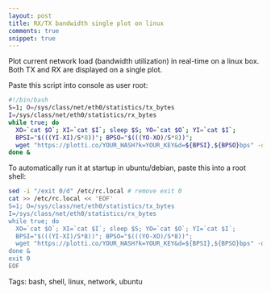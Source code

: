 ```yaml
---
layout: post
title: RX/TX bandwidth single plot on linux
comments: true
snippet: true
---
```


Plot current network load (bandwidth utilization) in real-time on a linux box. Both TX and RX are displayed on a single plot. 

<object data="https://plotti.co/plotticonet/300x80.svg" type="image/svg+xml"></object>

Paste this script into console as user root:

```bash
#!/bin/bash
S=1; O=/sys/class/net/eth0/statistics/tx_bytes
I=/sys/class/net/eth0/statistics/rx_bytes
while true; do
  XO=`cat $O`; XI=`cat $I`; sleep $S; YO=`cat $O`; YI=`cat $I`; 
  BPSI="$(((YI-XI)/S*8))"; BPSO="$(((YO-XO)/S*8))";
  wget "https://plotti.co/YOUR_HASH?k=YOUR_KEY&d=${BPSI},${BPSO}bps" -q -O /dev/null; 
done &
```

To automatically run it at startup in ubuntu/debian, paste this into a root shell:

```bash 
sed -i "/exit 0/d" /etc/rc.local # remove exit 0
cat >> /etc/rc.local << 'EOF'
S=1; O=/sys/class/net/eth0/statistics/tx_bytes
I=/sys/class/net/eth0/statistics/rx_bytes
while true; do
  XO=`cat $O`; XI=`cat $I`; sleep $S; YO=`cat $O`; YI=`cat $I`; 
  BPSI="$(((YI-XI)/S*8))"; BPSO="$(((YO-XO)/S*8))";
  wget "https://plotti.co/YOUR_HASH?k=YOUR_KEY&d=${BPSI},${BPSO}bps" -q -O /dev/null; 
done &
exit 0
EOF
```

Tags: bash, shell, linux, network, ubuntu
